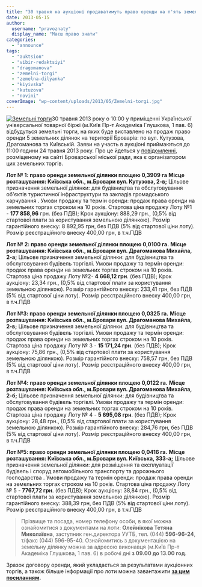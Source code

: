 ```yaml
---
title: "30 травня на аукціоні продаватимуть право оренди на п'ять земельних ділянок у Броварах"
date: 2013-05-15
author: 
  username: "pravoznaty"
  display_name: "Маєш право знати"
categories: 
  - "announce"
tags: 
  - "auktsion"
  - "vibir-redaktsiyi"
  - "dragomanova"
  - "zemelni-torgi"
  - "zemelna-dilyanka"
  - "kiyivska"
  - "kutuzova"
  - "novini"
coverImage: "wp-content/uploads/2013/05/Zemelni-torgi.jpg"
---
```


[![Земельні торги](https://mpz.brovary.org/wp-content/uploads/2013/05/Zemelni-torgi.jpg)](https://mpz.brovary.org/wp-content/uploads/2013/05/Zemelni-torgi.jpg)30 травня 2013 року о 10:00 у приміщенні Української універсальної товарної біржі (м.Київ Пр-т Академіка Глушкова, 1 пав. 6) відбудуться земельні торги, на яких буде виставлено на продаж право оренди 5 земельних ділянок на території Броварів: по вул. Кутузова, Драгоманова та Київській. Заяви на участь в аукціоні приймаються до 11:00 години 24 травня 2013 року. Про це йдеться у [повідомленні](https://docs.brovary.org/p7325/30.04.2013), розміщеному на сайті Броварської міської ради, яка є організатором цих земельних торгів.

**Лот № 1: право оренди земельної ділянки площею 0,3909 га** **Місце розташування: Київська обл., м.Бровари вул. Кутузова, 2-в;** Цільове призначення земельної ділянки: для будівництва та обслуговування об'єктів туристичної інфраструктури та закладів громадського харчування . Умови продажу та термін оренди: продаж права оренди на земельних торгах строком на 10 років. Стартова ціна продажу Лоту №1 - **177 858,96** грн. (без ПДВ); Крок аукціону: 888,29 грн., (0,5% від стартової плати за користування земельною ділянкою). Розмір гарантійного внеску: 8 892,95 грн, без ПДВ (5% від стартової ціни лоту). Розмір реєстраційного внеску 400,00 грн, в т.ч.ПДВ

**Лот № 2: право оренди земельної ділянки площею 0,0100 га.** **Місце розташування: Київська обл., м.Бровари вул. Драгоманова Михайла, 2-а;** Цільове призначення земельної ділянки: для будівництва та обслуговування будівель торгівлі. Умови продажу та термін оренди: продаж права оренди на земельних торгах строком на 10 років. Стартова ціна продажу Лоту №2- **4 668,12 грн**. (без ПДВ); Крок аукціону: 23,34 грн., (0,5% від стартової плати за користування земельною ділянкою). Розмір гарантійного внеску: 233,41 грн, без ПДВ (5% від стартової ціни лоту). Розмір реєстраційного внеску 400,00 грн, в т.ч.ПДВ

**Лот №3: право оренди земельної ділянки площею 0,0325 га.** **Місце розташування: Київська обл., м.Бровари вул. Драгоманова Михайла, 2-в;** Цільове призначення земельної ділянки: для будівництва та обслуговування будівель торгівлі. Умови продажу та термін оренди: продаж права оренди на земельних торгах строком на 10 років. Стартова ціна продажу Лоту № 3 - **15 171,24 грн**. (без ПДВ); Крок аукціону: 75,86 грн., (0,5% від стартової плати за користування земельною ділянкою). Розмір гарантійного внеску: 758,57 грн, без ПДВ (5% від стартової ціни лоту). Розмір реєстраційного внеску 400,00 грн, в т.ч.ПДВ

**Лот №4: право оренди земельної ділянки площею 0,0122 га.** **Місце розташування: Київська обл., м.Бровари вул. Драгоманова Михайла, 2-б;** Цільове призначення земельної ділянки: для будівництва та обслуговування будівель торгівлі. Умови продажу та термін оренди: продаж права оренди на земельних торгах строком на 10 років. Стартова ціна продажу Лоту № 4 - **5 695,08 грн**. (без ПДВ); Крок аукціону: 28,48 грн., (0,5% від стартової плати за користування земельною ділянкою). Розмір гарантійного внеску: 284,76 грн, без ПДВ (5% від стартової ціни лоту). Розмір реєстраційного внеску 400,00 грн, в т.ч.ПДВ

**Лот №5: право оренди земельної ділянки площею 0,0416 га.** **Місце розташування: Київська обл., м.Бровари вул. Київська, 333-а;** Цільове призначення земельної ділянки: для розміщення та експлуатації будівель і споруд автомобільного транспорту та дорожнього господарства . Умови продажу та термін оренди: продаж права оренди на земельних торгах строком на 10 років. Стартова ціна продажу Лоту № 5 - **7767,72 грн**. (без ПДВ); Крок аукціону: 38,84 грн., (0,5% від стартової плати за користування земельною ділянкою). Розмір гарантійного внеску: 388,39 грн, без ПДВ (5% від стартової ціни лоту). Розмір реєстраційного внеску 400,00 грн, в т.ч.ПДВ

> Прізвище та посада, номер телефону особи, в якої можна ознайомитися з документами на лоти: **Олейнікова Тетяна Миколаївна**, заступник ген.директора УУТБ, тел. (044) **596-96-24**, т/факс (044) 596-95-40. Ознайомитись з документацією на земельну ділянку можна за адресою виконавця (м.Київ Пр-т Академіка Глушкова, 1 пав. 6) в робочі дні **з 09.00 до 13.00 год**.

Зразок договору оренди, який укладається за результатами аукціонних торгів, а також більше інформації про лоти можна завантажити **[за цим посиланням](https://docs.brovary.org/f?u=https%3A%2F%2Fskydrive.live.com%2Fredir%3Fresid%3D72571393D4771099!589%26amp%3Bauthkey%3D!AGhZnO2hBVbye6o).**
